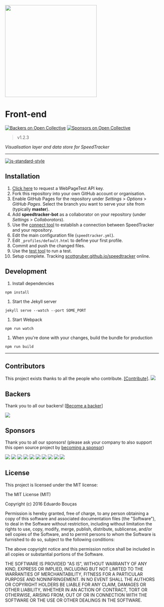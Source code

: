 <img src="https://speedtracker.org/assets/images/logo-full-square-inverted.png" width="300">

# Front-end
[![Backers on Open Collective](https://opencollective.com/speedtracker/backers/badge.svg)](#backers) [![Sponsors on Open Collective](https://opencollective.com/speedtracker/sponsors/badge.svg)](#sponsors) 
> v1.2.3

*Visualisation layer and data store for SpeedTracker*

---

[![js-standard-style](https://cdn.rawgit.com/feross/standard/master/badge.svg)](http://standardjs.com)

## Installation

1. [Click here](https://www.webpagetest.org/getkey.php) to request a WebPageTest API key.
1. Fork this repository into your own GitHub account or organisation.
1. Enable GitHub Pages for the repository under *Settings* > *Options* > *GitHub Pages*. Select the branch you want to serve your site from (typically **master**).
1. Add **speedtracker-bot** as a collaborator on your repository (under *Settings* > *Collaborators*).
1. Use the [connect tool](https://speedtracker.org/connect) to establish a connection between SpeedTracker and your repository.
1. Edit the main configuration file (`speedtracker.yml`).
1. Edit `_profiles/default.html` to define your first profile.
1. Commit and push the changed files.
1. Use the [test tool](https://speedtracker.org/test) to run a test.
1. Setup complete. Tracking [scottgruber.github.io/speedtracker](https://scottgruber.github.io/speedtracker/) online.

## Development

1. Install dependencies

  ```
  npm install
  ```

1. Start the Jekyll server

  ```
  jekyll serve --watch --port SOME_PORT
  ```

1. Start Webpack

  ```
  npm run watch
  ```

1. When you're done with your changes, build the bundle for production

  ```
  npm run build
  ```

---

## Contributors

This project exists thanks to all the people who contribute. [[Contribute]](blob/master/CONTRIBUTING.md).
<a href="graphs/contributors"><img src="https://opencollective.com/speedtracker/contributors.svg?width=890" /></a>


## Backers

Thank you to all our backers! [[Become a backer](https://opencollective.com/speedtracker#backer)]

<a href="https://opencollective.com/speedtracker#backers" target="_blank"><img src="https://opencollective.com/speedtracker/backers.svg?width=890"></a>


## Sponsors

Thank you to all our sponsors! (please ask your company to also support this open source project by [becoming a sponsor](https://opencollective.com/speedtracker#sponsor))

<a href="https://opencollective.com/speedtracker/sponsor/0/website" target="_blank"><img src="https://opencollective.com/speedtracker/sponsor/0/avatar.svg"></a>
<a href="https://opencollective.com/speedtracker/sponsor/1/website" target="_blank"><img src="https://opencollective.com/speedtracker/sponsor/1/avatar.svg"></a>
<a href="https://opencollective.com/speedtracker/sponsor/2/website" target="_blank"><img src="https://opencollective.com/speedtracker/sponsor/2/avatar.svg"></a>
<a href="https://opencollective.com/speedtracker/sponsor/3/website" target="_blank"><img src="https://opencollective.com/speedtracker/sponsor/3/avatar.svg"></a>
<a href="https://opencollective.com/speedtracker/sponsor/4/website" target="_blank"><img src="https://opencollective.com/speedtracker/sponsor/4/avatar.svg"></a>
<a href="https://opencollective.com/speedtracker/sponsor/5/website" target="_blank"><img src="https://opencollective.com/speedtracker/sponsor/5/avatar.svg"></a>
<a href="https://opencollective.com/speedtracker/sponsor/6/website" target="_blank"><img src="https://opencollective.com/speedtracker/sponsor/6/avatar.svg"></a>
<a href="https://opencollective.com/speedtracker/sponsor/7/website" target="_blank"><img src="https://opencollective.com/speedtracker/sponsor/7/avatar.svg"></a>
<a href="https://opencollective.com/speedtracker/sponsor/8/website" target="_blank"><img src="https://opencollective.com/speedtracker/sponsor/8/avatar.svg"></a>
<a href="https://opencollective.com/speedtracker/sponsor/9/website" target="_blank"><img src="https://opencollective.com/speedtracker/sponsor/9/avatar.svg"></a>



## License

This project is licensed under the MIT license:

The MIT License (MIT)

Copyright (c) 2016 Eduardo Bouças

Permission is hereby granted, free of charge, to any person obtaining a copy
of this software and associated documentation files (the "Software"), to deal
in the Software without restriction, including without limitation the rights
to use, copy, modify, merge, publish, distribute, sublicense, and/or sell
copies of the Software, and to permit persons to whom the Software is
furnished to do so, subject to the following conditions:

The above copyright notice and this permission notice shall be included in all
copies or substantial portions of the Software.

THE SOFTWARE IS PROVIDED "AS IS", WITHOUT WARRANTY OF ANY KIND, EXPRESS OR
IMPLIED, INCLUDING BUT NOT LIMITED TO THE WARRANTIES OF MERCHANTABILITY,
FITNESS FOR A PARTICULAR PURPOSE AND NONINFRINGEMENT. IN NO EVENT SHALL THE
AUTHORS OR COPYRIGHT HOLDERS BE LIABLE FOR ANY CLAIM, DAMAGES OR OTHER
LIABILITY, WHETHER IN AN ACTION OF CONTRACT, TORT OR OTHERWISE, ARISING FROM,
OUT OF OR IN CONNECTION WITH THE SOFTWARE OR THE USE OR OTHER DEALINGS IN THE
SOFTWARE.
